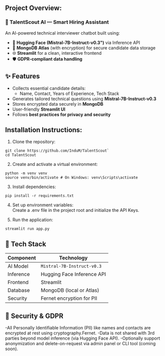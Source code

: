 ## **Project Overview:**
### 🧠 TalentScout AI — Smart Hiring Assistant

An AI-powered technical interviewer chatbot built using:
- 🤖 **Hugging Face (Mistral-7B-Instruct-v0.3")** via Inference API  
- 💾 **MongoDB Atlas** (with encryption) for secure candidate data storage  
- 🌐 **Streamlit** for a clean, interactive frontend  
- 🛡️ **GDPR-compliant data handling**

## ✨ Features

- Collects essential candidate details:
  - Name, Contact, Years of Experience, Tech Stack
- Generates tailored technical questions using **Mistral-7B-Instruct-v0.3**
- Stores encrypted data securely in **MongoDB**
- User-friendly **Streamlit UI**
- Follows **best practices for privacy and security**
  
## **Installation Instructions:**

1. Clone the repository:

```
git clone https://github.com/InduM/TalentScout`
cd TalentScout
```

2. Create and activate a virtual environment:
```
python -m venv venv
source venv/bin/activate # On Windows: venv\Scripts\activate
```
3. Install dependencies:
```
pip install -r requirements.txt
```

4. Set up environment variables:\
Create a .env file in the project root and initialize the API Keys.

5. Run the application:
```
streamlit run app.py
```

## 🔧 Tech Stack

| Component      | Technology                       |
|----------------|----------------------------------|
| AI Model       | `Mistral-7B-Instruct-v0.3`       |
| Inference      | Hugging Face Inference API       |
| Frontend       | Streamlit                        |
| Database       | MongoDB (local or Atlas)         |
| Security       | Fernet encryption for PII        |

## 🔐 Security & GDPR
-All Personally Identifiable Information (PII) like names and contacts are encrypted at rest using cryptography.Fernet.
-Data is not shared with 3rd parties beyond model inference (via Hugging Face API).
-Optionally support anonymization and delete-on-request via admin panel or CLI tool (coming soon).
